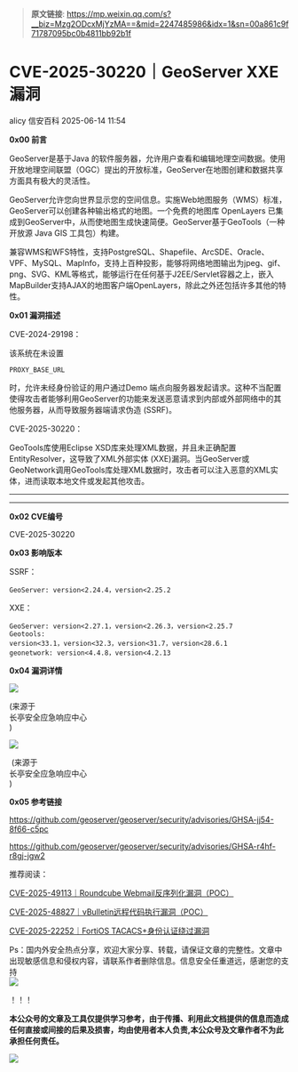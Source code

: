 > **原文链接**: https://mp.weixin.qq.com/s?__biz=Mzg2ODcxMjYzMA==&mid=2247485986&idx=1&sn=00a861c9f71787095bc0b4811bb92b1f

#  CVE-2025-30220｜GeoServer XXE漏洞  
alicy  信安百科   2025-06-14 11:54  
  
**0x00 前言**  
  
  
GeoServer是基于Java 的软件服务器，允许用户查看和编辑地理空间数据。使用开放地理空间联盟（OGC）提出的开放标准，GeoServer在地图创建和数据共享方面具有极大的灵活性。  
  
  
GeoServer允许您向世界显示您的空间信息。实施Web地图服务（WMS）标准，GeoServer可以创建各种输出格式的地图。一个免费的地图库 OpenLayers 已集成到GeoServer中，从而使地图生成快速简便。GeoServer基于GeoTools（一种开放源 Java GIS 工具包）构建。  
  
  
兼容WMS和WFS特性，支持PostgreSQL、Shapefile、ArcSDE、Oracle、VPF、MySQL、MapInfo，支持上百种投影，能够将网络地图输出为jpeg、gif、png、SVG、KML等格式，能够运行在任何基于J2EE/Servlet容器之上，嵌入MapBuilder支持AJAX的地图客户端OpenLayers，除此之外还包括许多其他的特性。  
  
  
  
**0x01 漏洞描述**  
  
  
CVE-2024-29198：  
  
该系统在未设置
```
PROXY_BASE_URL
```

  
时，允许未经身份验证的用户通过Demo 端点向服务器发起请求。这种不当配置使得攻击者能够利用GeoServer的功能来发送恶意请求到内部或外部网络中的其他服务器，从而导致服务器端请求伪造 (SSRF)。  
  
  
CVE-2025-30220：  
  
GeoTools库使用Eclipse XSD库来处理XML数据，并且未正确配置EntityResolver，这导致了XML外部实体 (XXE)漏洞。当GeoServer或GeoNetwork调用GeoTools库处理XML数据时，攻击者可以注入恶意的XML实体，进而读取本地文件或发起其他攻击。  
  
****  
****  
**0x02 CVE编号**  
  
  
CVE-2025-30220  
  
  
  
**0x03 影响版本**  
  
  
SSRF：  

```
GeoServer: version<2.24.4，version<2.25.2
```

  
XXE：  

```
GeoServer: version<2.27.1，version<2.26.3，version<2.25.7
Geotools:  
version<33.1，version<32.3，version<31.7，version<28.6.1
geonetwork: version<4.4.8，version<4.2.13
```

  
  
  
**0x04 漏洞详情**  
  
  
![](https://mmbiz.qpic.cn/sz_mmbiz_png/Whm7t4Je6urricaVle8Cjm02TSnwMm4B2gaxuYV3W7icA33tdfWS9qk0a5EoamXOEusGlJiaMgu4FDN8FpLA2ksYA/640?wx_fmt=png&from=appmsg "")  
  
(来源于  
长亭安全应急响应中心  
)  
  
  
  
![](https://mmbiz.qpic.cn/sz_mmbiz_png/Whm7t4Je6urricaVle8Cjm02TSnwMm4B2oEqAbQgCecMTuPWuemPJgCkaAk12pLHVSLawEiakl4R4GcQU1Rva96Q/640?wx_fmt=png&from=appmsg "")  
  
 (来源于  
长亭安全应急响应中心  
)  
  
  
  
**0x05 参考链接**  
  
  
https://github.com/geoserver/geoserver/security/advisories/GHSA-jj54-8f66-c5pc  
  
  
https://github.com/geoserver/geoserver/security/advisories/GHSA-r4hf-r8gj-jgw2  
  
  
  
  
推荐阅读：  
  
  
[CVE-2025-49113｜Roundcube Webmail反序列化漏洞（POC）](https://mp.weixin.qq.com/s?__biz=Mzg2ODcxMjYzMA==&mid=2247485975&idx=1&sn=a3a96fcfeca034089636e9a89ae83d48&scene=21#wechat_redirect)  
  
  
  
[CVE-2025-48827｜vBulletin远程代码执行漏洞（POC）](https://mp.weixin.qq.com/s?__biz=Mzg2ODcxMjYzMA==&mid=2247485975&idx=2&sn=dbe57e94f20bc9b3f98b334b6267cffc&scene=21#wechat_redirect)  
  
  
  
[CVE-2025-22252｜FortiOS TACACS+身份认证绕过漏洞](https://mp.weixin.qq.com/s?__biz=Mzg2ODcxMjYzMA==&mid=2247485965&idx=1&sn=2c5e56f8ac01bcec1470c9404078f910&scene=21#wechat_redirect)  
  
  
  
  
  
Ps：国内外安全热点分享，欢迎大家分享、转载，请保证文章的完整性。文章中出现敏感信息和侵权内容，请联系作者删除信息。信息安全任重道远，感谢您的支持  
![](https://mmbiz.qpic.cn/mmbiz_png/Whm7t4Je6urTIficI8UhQibwpYWx4ic7Bk40AJlXrgx3icofWCbd5cbJFheld132R8exvlHnicn0AUjHLmVok4wV9qA/640?wx_fmt=png&wxfrom=5&wx_lazy=1&wx_co=1 "")  
  
！！！  
  
  
**本公众号的文章及工具仅提供学习参考，由于传播、利用此文档提供的信息而造成任何直接或间接的后果及损害，均由使用者本人负责,本公众号及文章作者不为此承担任何责任。**  
  
![](https://mmbiz.qpic.cn/mmbiz_png/Whm7t4Je6uqQ24S6worK6npevNP8p1uPc9jQeMAib2iaibBnibOzFaIbD0KlvsEtUAmL3xdbJJnWk74Y1KfBcIazzw/640?wx_fmt=png "")  
  
  
